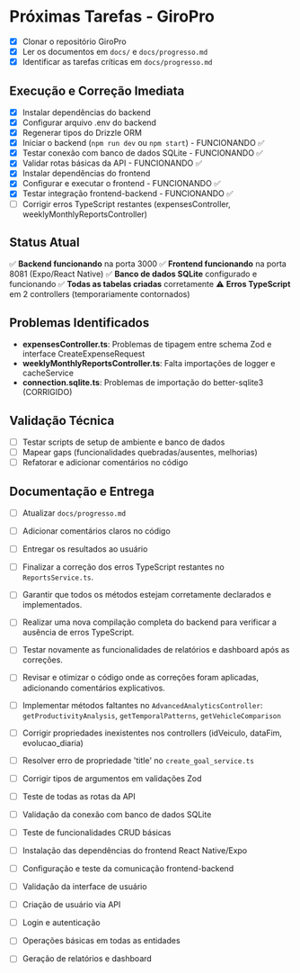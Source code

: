 # Próximas Tarefas - GiroPro

- [x] Clonar o repositório GiroPro
- [x] Ler os documentos em `docs/` e `docs/progresso.md`
- [x] Identificar as tarefas críticas em `docs/progresso.md`

## Execução e Correção Imediata
- [x] Instalar dependências do backend
- [x] Configurar arquivo .env do backend
- [x] Regenerar tipos do Drizzle ORM
- [x] Iniciar o backend (`npm run dev` ou `npm start`) - FUNCIONANDO ✅
- [x] Testar conexão com banco de dados SQLite - FUNCIONANDO ✅
- [x] Validar rotas básicas da API - FUNCIONANDO ✅
- [x] Instalar dependências do frontend
- [x] Configurar e executar o frontend - FUNCIONANDO ✅
- [x] Testar integração frontend-backend - FUNCIONANDO ✅
- [ ] Corrigir erros TypeScript restantes (expensesController, weeklyMonthlyReportsController)

## Status Atual
✅ **Backend funcionando** na porta 3000
✅ **Frontend funcionando** na porta 8081 (Expo/React Native)
✅ **Banco de dados SQLite** configurado e funcionando
✅ **Todas as tabelas criadas** corretamente
⚠️ **Erros TypeScript** em 2 controllers (temporariamente contornados)

## Problemas Identificados
- **expensesController.ts**: Problemas de tipagem entre schema Zod e interface CreateExpenseRequest
- **weeklyMonthlyReportsController.ts**: Falta importações de logger e cacheService
- **connection.sqlite.ts**: Problemas de importação do better-sqlite3 (CORRIGIDO)

## Validação Técnica
- [ ] Testar scripts de setup de ambiente e banco de dados
- [ ] Mapear gaps (funcionalidades quebradas/ausentes, melhorias)
- [ ] Refatorar e adicionar comentários no código

## Documentação e Entrega
- [ ] Atualizar `docs/progresso.md`
- [ ] Adicionar comentários claros no código
- [ ] Entregar os resultados ao usuário



- [ ] Finalizar a correção dos erros TypeScript restantes no `ReportsService.ts`.
- [ ] Garantir que todos os métodos estejam corretamente declarados e implementados.
- [ ] Realizar uma nova compilação completa do backend para verificar a ausência de erros TypeScript.
- [ ] Testar novamente as funcionalidades de relatórios e dashboard após as correções.
- [ ] Revisar e otimizar o código onde as correções foram aplicadas, adicionando comentários explicativos.
- [ ] Implementar métodos faltantes no `AdvancedAnalyticsController`: `getProductivityAnalysis`, `getTemporalPatterns`, `getVehicleComparison`
- [ ] Corrigir propriedades inexistentes nos controllers (idVeiculo, dataFim, evolucao_diaria)
- [ ] Resolver erro de propriedade 'title' no `create_goal_service.ts`
- [ ] Corrigir tipos de argumentos em validações Zod
- [ ] Teste de todas as rotas da API
- [ ] Validação da conexão com banco de dados SQLite
- [ ] Teste de funcionalidades CRUD básicas
- [ ] Instalação das dependências do frontend React Native/Expo
- [ ] Configuração e teste da comunicação frontend-backend
- [ ] Validação da interface de usuário
- [ ] Criação de usuário via API
- [ ] Login e autenticação
- [ ] Operações básicas em todas as entidades
- [ ] Geração de relatórios e dashboard

